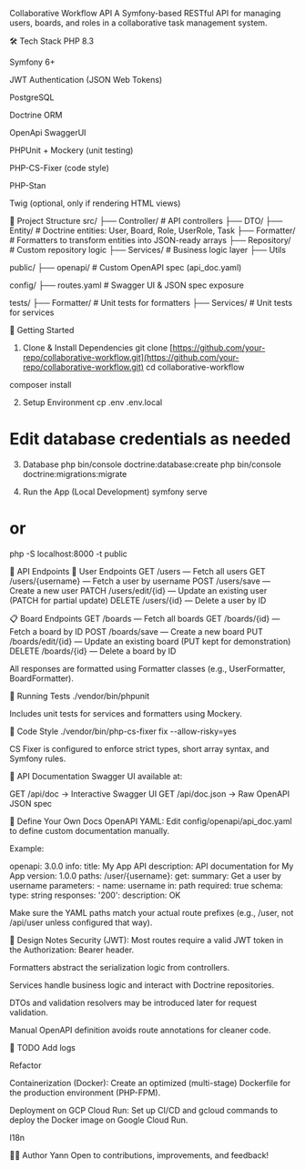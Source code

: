 Collaborative Workflow API
A Symfony-based RESTful API for managing users, boards, and roles in a collaborative task management system.

🛠️ Tech Stack
PHP 8.3

Symfony 6+

JWT Authentication (JSON Web Tokens)

PostgreSQL

Doctrine ORM

OpenApi SwaggerUI

PHPUnit + Mockery (unit testing)

PHP-CS-Fixer (code style)

PHP-Stan

Twig (optional, only if rendering HTML views)

📁 Project Structure
src/
├── Controller/ # API controllers
├── DTO/
├── Entity/ # Doctrine entities: User, Board, Role, UserRole, Task
├── Formatter/ # Formatters to transform entities into JSON-ready arrays
├── Repository/ # Custom repository logic
├── Services/ # Business logic layer
├── Utils

public/
├── openapi/ # Custom OpenAPI spec (api_doc.yaml)

config/
├── routes.yaml # Swagger UI & JSON spec exposure

tests/
├── Formatter/ # Unit tests for formatters
├── Services/ # Unit tests for services



🚀 Getting Started
1. Clone & Install Dependencies
git clone [https://github.com/your-repo/collaborative-workflow.git](https://github.com/your-repo/collaborative-workflow.git)
cd collaborative-workflow

composer install



2. Setup Environment
cp .env .env.local
# Edit database credentials as needed



3. Database
php bin/console doctrine:database:create
php bin/console doctrine:migrations:migrate



4. Run the App (Local Development)
symfony serve
# or
php -S localhost:8000 -t public



📡 API Endpoints
🔐 User Endpoints
GET /users — Fetch all users
GET /users/{username} — Fetch a user by username
POST /users/save — Create a new user
PATCH /users/edit/{id} — Update an existing user (PATCH for partial update)
DELETE /users/{id} — Delete a user by ID

📋 Board Endpoints
GET /boards — Fetch all boards
GET /boards/{id} — Fetch a board by ID
POST /boards/save — Create a new board
PUT /boards/edit/{id} — Update an existing board (PUT kept for demonstration)
DELETE /boards/{id} — Delete a board by ID

All responses are formatted using Formatter classes (e.g., UserFormatter, BoardFormatter).

🧪 Running Tests
./vendor/bin/phpunit



Includes unit tests for services and formatters using Mockery.

💅 Code Style
./vendor/bin/php-cs-fixer fix --allow-risky=yes



CS Fixer is configured to enforce strict types, short array syntax, and Symfony rules.

📖 API Documentation
Swagger UI available at:

GET /api/doc         → Interactive Swagger UI
GET /api/doc.json    → Raw OpenAPI JSON spec



🔧 Define Your Own Docs
OpenAPI YAML:
Edit config/openapi/api_doc.yaml to define custom documentation manually.

Example:

openapi: 3.0.0
info:
  title: My App API
  description: API documentation for My App
  version: 1.0.0
paths:
  /user/{username}:
    get:
      summary: Get a user by username
      parameters:
        - name: username
          in: path
          required: true
          schema:
            type: string
      responses:
        '200':
          description: OK



Make sure the YAML paths match your actual route prefixes (e.g., /user, not /api/user unless configured that way).

📌 Design Notes
Security (JWT): Most routes require a valid JWT token in the Authorization: Bearer <token> header.

Formatters abstract the serialization logic from controllers.

Services handle business logic and interact with Doctrine repositories.

DTOs and validation resolvers may be introduced later for request validation.

Manual OpenAPI definition avoids route annotations for cleaner code.

🎯 TODO
Add logs

Refactor

Containerization (Docker): Create an optimized (multi-stage) Dockerfile for the production environment (PHP-FPM).

Deployment on GCP Cloud Run: Set up CI/CD and gcloud commands to deploy the Docker image on Google Cloud Run.

I18n

🧑‍💻 Author
Yann
Open to contributions, improvements, and feedback!